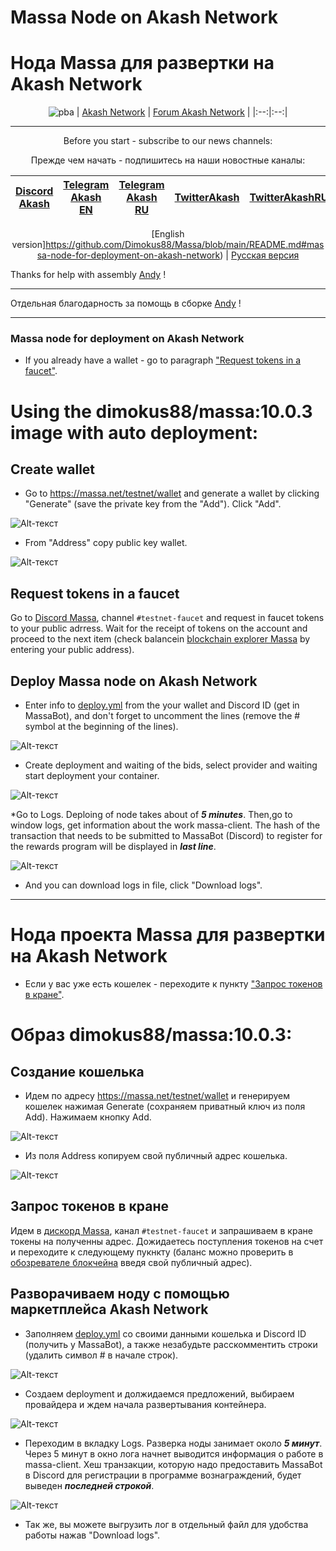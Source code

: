 # Massa Node on Akash Network
# Нода Massa для развертки на Akash Network 
<div align="center">

![pba](https://user-images.githubusercontent.com/23629420/163564929-166f6a01-a6e2-4412-a4e9-40e54c821f05.png)
| [Akash Network](https://akash.network/) | [Forum Akash Network](https://forum.akash.network/) | 
|:--:|:--:|
___
Before you start - subscribe to our news channels: 

Прежде чем начать - подпишитесь на наши новостные каналы:

| [Discord Akash](https://discord.gg/3SNdg3BS) | [Telegram Akash EN](https://t.me/AkashNW) | [Telegram Akash RU](https://t.me/akash_ru) | [TwitterAkash](https://twitter.com/akashnet_) | [TwitterAkashRU](https://twitter.com/akash_ru) |
|:--:|:--:|:--:|:--:|:--:|

</div>

<div align="center">
  
[English version]https://github.com/Dimokus88/Massa/blob/main/README.md#massa-node-for-deployment-on-akash-network) | [Русская версия](https://github.com/Dimokus88/Massa/blob/main/README.md#%D0%BD%D0%BE%D0%B4%D0%B0-%D0%BF%D1%80%D0%BE%D0%B5%D0%BA%D1%82%D0%B0-massa-%D0%B4%D0%BB%D1%8F-%D1%80%D0%B0%D0%B7%D0%B2%D0%B5%D1%80%D1%82%D0%BA%D0%B8-%D0%BD%D0%B0-akash-network)
  
  
</div>

Thanks for help with assembly [Andy](https://twitter.com/andy31259) !
___

Отдельная благодарность за помощь в сборке [Andy](https://twitter.com/andy31259) !
___

### Massa node for deployment on Akash Network

* If you already have a wallet - go to paragraph ["Request tokens in a faucet"](https://github.com/Dimokus88/Massa/blob/main/README.md#request-tokens-in-a-faucet).

# Using the dimokus88/massa:10.0.3 image with auto deployment:

## Create wallet
* Go to https://massa.net/testnet/wallet and generate a wallet by clicking "Generate" (save the private key from the "Add"). Click "Add".
 
![Alt-текст](https://user-images.githubusercontent.com/23629420/167258193-4b7ed05b-f580-4e0d-adad-b25f407734f6.png)


* From "Address" copy public key wallet. 

![Alt-текст](https://user-images.githubusercontent.com/23629420/167258263-718a2e7a-4f58-43cb-81e0-0377cdd81917.png)

## Request tokens in a faucet

Go to  [Discord Massa](https://discord.gg/W5X3frEE), channel ```#testnet-faucet```  and request in faucet tokens to your public adrress. Wait for the receipt of tokens on the account and proceed to the next item (check balancein [blockchain explorer Massa](https://massa.net/testnet) by entering your public address).


## Deploy Massa node on Akash Network
* Enter info to [deploy.yml](https://github.com/Dimokus88/Massa/blob/main/deploy.yml) from the your wallet and Discord ID (get in MassaBot), and don't forget to uncomment the lines (remove the # symbol at the beginning of the lines).

![Alt-текст](https://user-images.githubusercontent.com/23629420/163009566-323f2526-c745-4648-9670-749e14d5387b.png)

* Create deployment and waiting of the bids, select provider and waiting start deployment your container.

![Alt-текст](https://user-images.githubusercontent.com/23629420/163015058-d2d07eff-2eb5-4cad-9e17-526ca4219f1c.png)

*Go to Logs. Deploing of node takes about of ***5 minutes***. Then,go to window logs, get information about the work massa-client. The hash of the transaction that needs to be submitted to MassaBot (Discord) to register for the rewards program will be displayed in ***last line***.

![Alt-текст](https://user-images.githubusercontent.com/23629420/163021720-7b7a7779-eb68-440a-93a0-6effa37f29d8.png)

* And you can download logs in file, click "Download logs".

___

# Нода проекта Massa для развертки на Akash Network

* Если у вас уже есть кошелек - переходите к пункту ["Запрос токенов в кране"](https://github.com/Dimokus88/Massa/blob/main/README.md#%D0%B7%D0%B0%D0%BF%D1%80%D0%BE%D1%81-%D1%82%D0%BE%D0%BA%D0%B5%D0%BD%D0%BE%D0%B2-%D0%B2-%D0%BA%D1%80%D0%B0%D0%BD%D0%B5).

# Образ dimokus88/massa:10.0.3:

## Создание кошелька
* Идем по адресу https://massa.net/testnet/wallet и генерируем кошелек нажимая Generate (сохраняем приватный ключ из поля Add). Нажимаем кнопку Add.
 
![Alt-текст](https://user-images.githubusercontent.com/23629420/167258193-4b7ed05b-f580-4e0d-adad-b25f407734f6.png)

* Из поля Address копируем свой публичный адрес кошелька.

![Alt-текст](https://user-images.githubusercontent.com/23629420/167258263-718a2e7a-4f58-43cb-81e0-0377cdd81917.png)

## Запрос токенов в кране

Идем в  [дискорд Massa](https://discord.gg/W5X3frEE), канал ```#testnet-faucet```  и запрашиваем в кране токены на полученны адрес. Дожидаетесь поступления токенов на счет и переходите к следующему пукнкту (баланс можно проверить в [обозревателе блокчейна](https://massa.net/testnet) введя свой публичный адрес).

## Разворачиваем ноду с помощью маркетплейса Akash Network
* Заполняем [deploy.yml](https://github.com/Dimokus88/Massa/blob/main/deploy.yml) со своими данными кошелька и Discord ID (получить у MassaBot), а также незабудьте расскомментить строки (удалить символ # в начале строк).

![Alt-текст](https://user-images.githubusercontent.com/23629420/163009566-323f2526-c745-4648-9670-749e14d5387b.png)

* Создаем deployment и должидаемся предложений, выбираем провайдера и ждем начала развертывания контейнера.

![Alt-текст](https://user-images.githubusercontent.com/23629420/163015058-d2d07eff-2eb5-4cad-9e17-526ca4219f1c.png)

* Переходим в вкладку Logs. Разверка ноды занимает около ***5 минут***. Через 5 минут в окно лога начнет выводится информация о работе в massa-client. Хеш транзакции, которую надо предоставить MassaBot в Discord для регистрации в программе вознаграждений, будет выведен ***последней строкой***.

![Alt-текст](https://user-images.githubusercontent.com/23629420/163021720-7b7a7779-eb68-440a-93a0-6effa37f29d8.png)

* Так же, вы можете выгрузить лог в отдельный файл для удобства работы нажав "Download logs".



